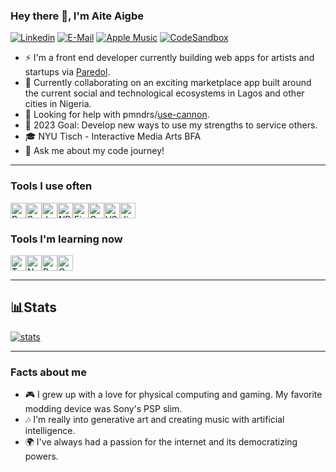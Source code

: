 ### Hey there 👋, I'm Aite Aigbe
[![Linkedin](https://img.shields.io/badge/linked-in-369?style=flat-square&logo=linkedin&logoColor=white&color=blue)](https://www.linkedin.com/in/aite)
[![E-Mail](https://img.shields.io/badge/email-reveal-2a8?style=flat-square&logo=gmail&logoColor=white)](mailto:aite@nabla.ooo)
[![Apple Music](https://img.shields.io/badge/Apple%20Music-follow%20me-%23FA2F48?style=flat-square)](https://music.apple.com/profile/kawaiite)
[![CodeSandbox](https://img.shields.io/static/v1?labelColor=black&label=CodeSandbox&message=@nohr&color=black&style=flat-square&logo=codesandbox)](https://codesandbox.io/u/nohr)

- ⚡️ I'm a front end developer currently building web apps for artists and startups via [Paredol](https://nabla.ooo/).
- 🔬 Currently collaborating on an exciting marketplace app built around the current social and technological ecosystems in Lagos and other cities in Nigeria.
- 🤔 Looking for help with pmndrs/[use-cannon](https://github.com/pmndrs/use-cannon).
- 🔭 2023 Goal: Develop new ways to use my strengths to service others.  
- 🎓 NYU Tisch - Interactive Media Arts BFA
- 💬 Ask me about my code journey!

---
### Tools I use often

<img src="https://user-images.githubusercontent.com/25181517/183897015-94a058a6-b86e-4e42-a37f-bf92061753e5.png" title='React' height="25px" width="auto" /><img src="https://user-images.githubusercontent.com/25181517/192158956-48192682-23d5-4bfc-9dfb-6511ade346bc.png" title='Sass' height="25px" width="auto" /><img src="https://user-images.githubusercontent.com/25181517/117447155-6a868a00-af3d-11eb-9cfe-245df15c9f3f.png" title='JavaScript' height="25px" width="auto" /><img src="https://user-images.githubusercontent.com/25181517/121401671-49102800-c959-11eb-9f6f-74d49a5e1774.png" title='NPM' height="25px" width="auto" /><img src="https://user-images.githubusercontent.com/25181517/189716855-2c69ca7a-5149-4647-936d-780610911353.png" title='Firebase' height="25px" width="auto" /><img src="https://user-images.githubusercontent.com/25181517/183911547-990692bc-8411-4878-99a0-43506cdb69cf.png" title='Google Cloud' height="25px" width="auto" /><img src="https://user-images.githubusercontent.com/25181517/192108891-d86b6220-e232-423a-bf5f-90903e6887c3.png" title='VSCode' height="25px" width="auto" /><img src="https://user-images.githubusercontent.com/25181517/183912952-83784e94-629d-4c34-a961-ae2ae795b662.png" title='Jira' height="25px" width="auto" />
<br />

### Tools I'm learning now

<img src="https://user-images.githubusercontent.com/25181517/183890598-19a0ac2d-e88a-4005-a8df-1ee36782fde1.png" title='TypeScript' height="25px" width="auto" /><img src="https://seeklogo.com/images/N/next-js-logo-8FCFF51DD2-seeklogo.com.png" title='Next.js' height="25px" width="auto" /><img src="https://seeklogo.com/images/R/react-native-logo-221C671C70-seeklogo.com.png" title='React Native' height="25px" width="auto" /><img src="https://cdn.freebiesupply.com/logos/large/2x/opengl-1-logo-png-transparent.png" title='OpenGL' height="25px" width="auto" />

---
## 📊Stats
[![stats](https://github-readme-stats.vercel.app/api?username=nohr&hide=issues&count_private=true&show_icons=true&theme=onedark)](https://github.com/anuraghazra/github-readme-stats)
<br />

---
### Facts about me
- 🎮 I grew up with a love for physical computing and gaming. My favorite modding device was Sony's PSP slim.
- 🎶 I'm really into generative art and creating music with artificial intelligence.
- 🌍 I've always had a passion for the internet and its democratizing powers.
